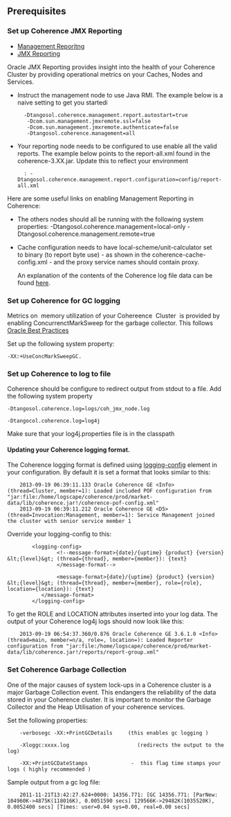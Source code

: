 ## Prerequisites

### Set up Coherence JMX Reporting 


   - [Management Reporitng](http://docs.oracle.com/cd/E18686_01/coh.37/e18682/intro.htm#CEGGICFE)
   - [JMX Reporting](http://docs.oracle.com/cd/E18686_01/coh.37/e18682/reporter.htm#CHDECBIE)

Oracle JMX Reporting provides insight into the health of your Coherence Cluster by providing operational metrics on your Caches, Nodes and Services. 

+ Instruct the management node to use Java RMI. The example below is a naive setting to get you startedi

		-Dtangosol.coherence.management.report.autostart=true
		 -Dcom.sun.management.jmxremote.ssl=false
		 -Dcom.sun.management.jmxremote.authenticate=false
		 -Dtangosol.coherence.management=all

+ Your reporting node needs to be configured to use enable all the valid reports. The example below points to the report-all.xml found in the coherence-3.XX.jar. Update this to reflect your environment

		: -Dtangosol.coherence.management.report.configuration=config/report-all.xml

Here are some useful links on enabling Management Reporting in Coherence:

+ The others nodes should all be running with the following system properties: -Dtangosol.coherence.management=local-only -Dtangosol.coherence.management.remote=true
 
+ Cache configuration needs to have local-scheme/unit-calculator set to binary (to report byte use) - as shown in the coherence-cache-config.xml - and the proxy service names should contain proxy.

	An explanation of the contents of the Coherence log file data can be found [here](http://coherence.oracle.com/display/COH35UG/Analyzing+Reporter+Content).


### Set up Coherence for GC logging

Metrics on  memory utilization of your Cohereence  Cluster  is provided by enabling ConcurrenctMarkSweep for the garbage collector. This follows [Oracle Best Practices](http://coherence.oracle.com/display/COH35UG/Best+Practices#BestPractices-HeapSizeConsiderations)

Set up the following system property:

	-XX:+UseConcMarkSweepGC.

### Set up Coherence to log to file 

Coherence should be configure to redirect output from stdout to a file. Add the following system property

	-Dtangosol.coherence.log=logs/coh_jmx_node.log 

	-Dtangocol.coherence.log=log4j 

Make sure that your log4j.properties file is in the classpath

#### Updating your Coherence logging format. 

The Coherence logging format is defined using [logging-config](http://coherence.oracle.com/display/COH35UG/logging-config) element in your configuration. By default it is set a format that looks similar to this:

		2013-09-19 06:39:11.133 Oracle Coherence GE <Info> (thread=Cluster, member=1): Loaded included POF configuration from "jar:file:/home/logscape/coherence/prod/market-data/lib/coherence.jar!/coherence-pof-config.xml"
		2013-09-19 06:39:11.212 Oracle Coherence GE <D5> (thread=Invocation:Management, member=1): Service Management joined the cluster with senior service member 1

Override your logging-config to this:

	        <logging-config>
	                <!--message-format>{date}/{uptime} {product} {version} &lt;{level}&gt; (thread={thread}, member={member}): {text}
	                </message-format-->

	                <message-format>{date}/{uptime} {product} {version} &lt;{level}&gt; (thread={thread}, member={member}, role={role}, location={location}): {text}
	           </message-format>
	        </logging-config>

To get the ROLE and LOCATION attributes inserted into your log data. The output of your Coherence log4j logs should now look like this:


		2013-09-19 06:54:37.360/0.876 Oracle Coherence GE 3.6.1.0 <Info> (thread=main, member=n/a, role=, location=): Loaded Reporter configuration from "jar:file:/home/logscape/coherence/prod/market-data/lib/coherence.jar!/reports/report-group.xml"

### Set Coherence Garbage Collection

One of the major causes of system lock-ups in a Coherence cluster is a major Garbage Collection event. This endangers the 
reliability of the data stored in your Coherence cluster. It is important to monitor the Garbage Collector and the Heap Utilisation of your 
coherence services.

Set the following properties:

		-verbosegc -XX:+PrintGCDetails     (this enables gc logging )

		-Xloggc:xxxx.log                      (redirects the output to the log)

		-XX:+PrintGCDateStamps              -  this flag time stamps your logs ( highly recommended )

Sample output from a gc log file:

		2011-11-21T13:42:27.624+0000: 14356.771: [GC 14356.771: [ParNew: 104960K->4875K(118016K), 0.0051590 secs] 129566K->29482K(1035520K), 0.0052400 secs] [Times: user=0.04 sys=0.00, real=0.00 secs]

